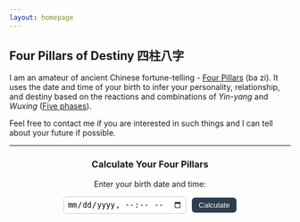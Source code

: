 ```yaml
---
layout: homepage
---
```


## Four Pillars of Destiny 四柱八字

I am an amateur of ancient Chinese fortune-telling - [Four Pillars](https://en.wikipedia.org/wiki/Four_Pillars_of_Destiny) (ba zi). It uses the date and time of your birth to infer your personality, relationship, and destiny based on the reactions and combinations of *Yin-yang* and *Wuxing* ([Five phases](https://en.wikipedia.org/wiki/Wuxing_(Chinese_philosophy))).

Feel free to contact me if you are interested in such things and I can tell about your future if possible. 

<hr>
<h3 style="text-align:center;">Calculate Your Four Pillars</h3>
<p style="text-align:center;">Enter your birth date and time:</p>

<div style="text-align:center;">
  <input type="datetime-local" id="birthInput" style="padding:6px; border-radius:6px; border:1px solid #ccc;">
  <button onclick="calcBazi()" style="margin-left:6px; padding:6px 12px; border:none; border-radius:6px; background:#2c3e50; color:white;">Calculate</button>
</div>

<div id="baziResult" style="
  margin-top:25px;
  display:flex;
  flex-direction:column;
  align-items:center;
  justify-content:center;
  gap:10px;
  font-size:1.2em;
  text-align:center;
  min-height:200px;
"></div>

<script>
function calcBazi() {
  const input = document.getElementById("birthInput").value;
  if (!input) return alert("Please enter your birth date and time.");

  const date = new Date(input);
  const year = date.getFullYear();
  const month = date.getMonth() + 1;
  const day = date.getDate();
  const hour = date.getHours();

  const stems = ["Jia 甲","Yi 乙","Bing 丙","Ding 丁","Wu 戊","Ji 己","Geng 庚","Xin 辛","Ren 壬","Gui 癸"];
  const branches = ["Zi 子","Chou 丑","Yin 寅","Mao 卯","Chen 辰","Si 巳","Wu 午","Wei 未","Shen 申","You 酉","Xu 戌","Hai 亥"];

  const yearStemIndex = (year - 4) % 10;
  const yearBranchIndex = (year - 4) % 12;
  const yearPillar = stems[yearStemIndex] + " " + branches[yearBranchIndex];

  const monthStemIndex = (yearStemIndex * 2 + month + 1) % 10;
  const monthBranchIndex = (month + 1) % 12;
  const monthPillar = stems[monthStemIndex] + " " + branches[monthBranchIndex];

  const dayCount = Math.floor((date - new Date(year,0,0)) / (1000*60*60*24));
  const dayStemIndex = (dayCount + year * 5) % 10;
  const dayBranchIndex = (dayCount + year * 3) % 12;
  const dayPillar = stems[dayStemIndex] + " " + branches[dayBranchIndex];

  const hourBranchIndex = Math.floor((hour + 1) / 2) % 12;
  const hourStemIndex = (dayStemIndex * 2 + hourBranchIndex) % 10;
  const hourPillar = stems[hourStemIndex] + " " + branches[hourBranchIndex];

  const wuxingColors = {
    "Jia 甲": "#27ae60", // Wood
    "Yi 乙": "#27ae60", // Wood
    "Bing 丙": "#c0392b", // Fire
    "Ding 丁": "#c0392b", // Fire
    "Wu 戊": "#716121ff", // Earth
    "Ji 己": "#716121ff", // Earth
    "Geng 庚": "#dcbf00ff", // Metal
    "Xin 辛": "#dcbf00ff", // Metal
    "Ren 壬": "#2980b9", // Water
    "Gui 癸": "#2980b9"  // Water
    "Zi 子":"#2980b9",
    "Chou 丑":"#716121ff",
    "Yin 寅":"#27ae60",
    "Mao 卯":"#27ae60",
    "Chen 辰":"#716121ff",
    "Si 巳":"#c0392b",
    "Wu 午":"#c0392b",
    "Wei 未":"#716121ff",
    "Shen 申":"#dcbf00ff",
    "You 酉":"#dcbf00ff",
    "Xu 戌":"#716121ff",
    "Hai 亥":"#2980b9"
  };

  const pillars = [
    { label: "Year", value: yearPillar, color: wuxingColors[stems[yearStemIndex]] },
    { label: "Month", value: monthPillar, color: wuxingColors[stems[monthStemIndex]] },
    { label: "Day", value: dayPillar, color: wuxingColors[stems[dayStemIndex]] },
    { label: "Hour", value: hourPillar, color: wuxingColors[stems[hourStemIndex]] }
  ];

  const html = pillars.map(p => `
    <div style="color:${p.color}; font-weight:bold; display:flex; flex-direction:column; align-items:center;">
      <span style="font-size:0.9em; color:#555;">${p.label} Pillar</span>
      <span style="font-size:1.3em;">${p.value}</span>
    </div>
  `).join("");

  document.getElementById("baziResult").innerHTML = html;
}
</script>